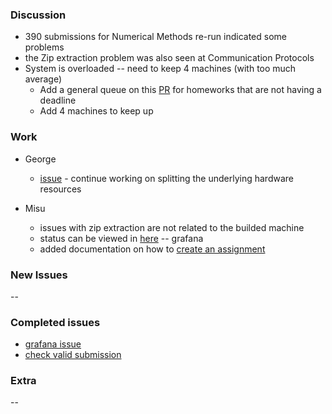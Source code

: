 ### Discussion ###
* 390 submissions for Numerical Methods re-run indicated some problems
* the Zip extraction problem was also seen at Communication Protocols
* System is overloaded -- need to keep 4 machines (with too much average)
  * Add a general queue on this [PR](https://github.com/vmck/acs-interface/pull/187) for homeworks that are not having a deadline
  * Add 4 machines to keep up

### Work ###
* George
  * [issue](https://github.com/vmck/acs-interface/issues/179) - continue working on splitting the underlying hardware resources

* Misu
  * issues with zip extraction are not related to the builded machine
  * status can be viewed in [here](http://10.42.2.1:30849/grafana/?orgId=1) -- grafana
  * added documentation on how to [create an assignment](https://github.com/vmck/acs-interface/wiki/Set-up-an-assignment)

### New Issues ###
--

### Completed issues ###
* [grafana issue](https://github.com/vmck/acs-deploy/issues/26)
* [check valid submission](https://github.com/vmck/acs-interface/issues/184)

### Extra ###
--
